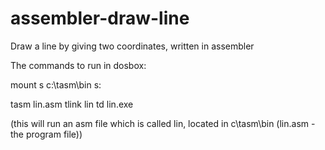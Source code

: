 # assembler-draw-line
Draw a line by giving two coordinates, written in assembler

The commands to run in dosbox:

mount s c:\tasm\bin
s:

tasm lin.asm
tlink lin
td lin.exe

(this will run an asm file which is called lin, located in c\tasm\bin (lin.asm - the program file))
